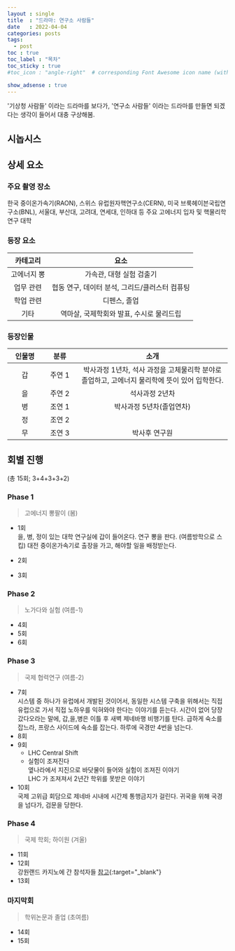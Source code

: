 ```yaml
---
layout : single
title  : "드라마: 연구소 사람들"
date   : 2022-04-04
categories: posts
tags:
  - post
toc : true
toc_label : "목차"
toc_sticky : true
#toc_icon : "angle-right"  # corresponding Font Awesome icon name (without fa prefix) -->

show_adsense : true
---
```


'기상청 사람들' 이라는 드라마를 보다가, '연구소 사람들' 이라는 드라마를 만들면 되겠다는 생각이 들어서 대충 구상해봄.

## 시놉시스

## 상세 요소

### 주요 촬영 장소

한국 중이온가속기(RAON), 스위스 유럽원자핵연구소(CERN), 미국 브룩헤이븐국립연구소(BNL), 서울대, 부산대, 고려대, 연세대, 인하대 등 주요 고에너지 입자 및 핵물리학 연구 대학

### 등장 요소

| 카테고리 | 요소 |
|:------:|:------:|
| 고에너지 뽕 | 가속관, 대형 실험 검출기 |
| 업무 관련 | 협동 연구, 데이터 분석, 그리드/클러스터 컴퓨팅 |
| 학업 관련 | 디펜스, 졸업 |
| 기타 | 역마살, 국제학회와 발표, 수시로 물리드립 |

### 등장인물


<style>
  tr, td, th {
    min-width: 4em;
  }
</style>

| 인물명 | 분류 | 소개 |
|:---:|:---:|:---:|
| 갑 | 주연 1  | 박사과정 1년차, 석사 과정을 고체물리학 분야로 졸업하고, 고에너지 물리학에 뜻이 있어 입학한다. |
| 을 | 주연 2  | 석사과정 2년차 |
| 병 | 조연 1  | 박사과정 5년차(졸업연차) |
| 정 | 조연 2  |  |
| 무 | 조연 3  | 박사후 연구원 |

## 회별 진행

(총 15회; 3+4+3+3+2)

### Phase 1

> 고에너지 뽕팔이 (봄)

* 1회  
  을, 병, 정이 있는 대학 연구실에 갑이 들어온다. 연구 뽕을 판다. (여름방학으로 스킵) 대전 중이온가속기로 출장을 가고, 해야할 일을 배정받는다.
* 2회
  
* 3회

### Phase 2

> 노가다와 실험 (여름-1)

* 4회
* 5회
* 6회

### Phase 3

> 국제 협력연구 (여름-2)

* 7회  
  시스템 중 하나가 유럽에서 개발된 것이어서, 동일한 시스템 구축을 위해서는 직접 유럽으로 가서 직접 노하우를 익혀와야 한다는 이야기를 듣는다. 시간이 없어 당장 갔다오라는 말에, 갑,을,병은 이틀 후 새벽 제네바행 비행기를 탄다. 급하게 숙소를 잡느라, 프랑스 사이드에 숙소를 잡는다. 하루에 국경만 4번을 넘는다.
* 8회
* 9회
  * LHC Central Shift
  * 실험이 조져진다  
    옆나라에서 지진으로 바닷물이 들어와 실험이 조져진 이야기  
    LHC 가 조져져서 2년간 학위를 못받은 이야기
* 10회  
  국제 고위급 회담으로 제네바 시내에 시간제 통행금지가 걸린다. 귀국을 위해 국경을 넘다가, 검문을 당한다.


### Phase 4

> 국제 학회; 하이원 (겨울)

* 11회
* 12회  
  강원랜드 카지노에 간 참석자들 [참고](http://physicsbuzz.physicscentral.com/2015/09/one-winning-move.html){:target="_blank"}
* 13회

### 마지막회

> 학위논문과 졸업 (초여름)

* 14회
* 15회
